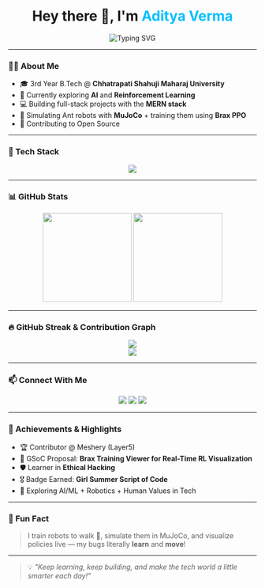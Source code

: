 <!-- README for GitHub Profile: itsadityaaaaa -->

<h1 align="center">
  Hey there 👋, I'm <span style="color:#00BFFF">Aditya Verma</span>
</h1>

<p align="center">
  <img src="https://readme-typing-svg.herokuapp.com?font=Fira+Code&size=24&duration=3000&pause=1000&color=00BFFF&center=true&vCenter=true&width=800&lines=Front-End+%26+MERN+Stack+Dev;Open+Source+Contributor+%7C+AI+Enthusiast;Tech+Explorer" alt="Typing SVG" />
</p>

---

### 🧑‍💻 About Me

- 🎓 3rd Year B.Tech @ **Chhatrapati Shahuji Maharaj University** 
- 🌱 Currently exploring **AI** and **Reinforcement Learning**
- 💻 Building full-stack projects with the **MERN stack**
- 🧠 Simulating Ant robots with **MuJoCo** + training them using **Brax PPO**
- 🤝 Contributing to Open Source 

---

### 🚀 Tech Stack

<p align="center">
  <img src="https://skillicons.dev/icons?i=html,css,js,react,nodejs,express,mongodb,java,python,git,github,vscode,figma" />
</p>

---

### 📊 GitHub Stats

<p align="center">
  <img src="https://github-readme-stats.vercel.app/api?username=itsadityaaaaa&show_icons=true&theme=tokyonight" height="180" />
  <img src="https://github-readme-stats.vercel.app/api/top-langs/?username=itsadityaaaaa&layout=compact&theme=tokyonight" height="180" />
</p>

---

### 🔥 GitHub Streak & Contribution Graph

<p align="center">
  <img src="https://github-readme-streak-stats.herokuapp.com/?user=itsadityaaaaa&theme=tokyonight" />
  <br/>
  <img src="https://activity-graph.herokuapp.com/graph?username=itsadityaaaaa&theme=tokyonight&hide_border=true" />
</p>

---

### 📫 Connect With Me

<p align="center">
  <a href="https://www.linkedin.com/in/aditya-verma-3096b3249/"><img src="https://img.shields.io/badge/LinkedIn-Aditya%20Verma-blue?logo=linkedin&style=for-the-badge" /></a>
  <a href="mailto:vaditya094@gmail.com"><img src="https://img.shields.io/badge/Gmail-adityaverma@gmail.com-D14836?logo=gmail&style=for-the-badge" /></a>
  <a href="https://wa.me/917390068599"><img src="https://img.shields.io/badge/WhatsApp-Message-25D366?logo=whatsapp&style=for-the-badge" /></a>
</p>

---

### 🏅 Achievements & Highlights

- 🏆 Contributor @ Meshery (Layer5)
- 📘 GSoC Proposal: **Brax Training Viewer for Real-Time RL Visualization**
- 🛡️ Learner in **Ethical Hacking**
- 🎖️ Badge Earned: **Girl Summer Script of Code**
- 🧠 Exploring AI/ML + Robotics + Human Values in Tech

---

### 🎉 Fun Fact

> I train robots to walk 🐜, simulate them in MuJoCo, and visualize policies live — my bugs literally **learn** and **move**!

---

> 💡 _"Keep learning, keep building, and make the tech world a little smarter each day!"_
